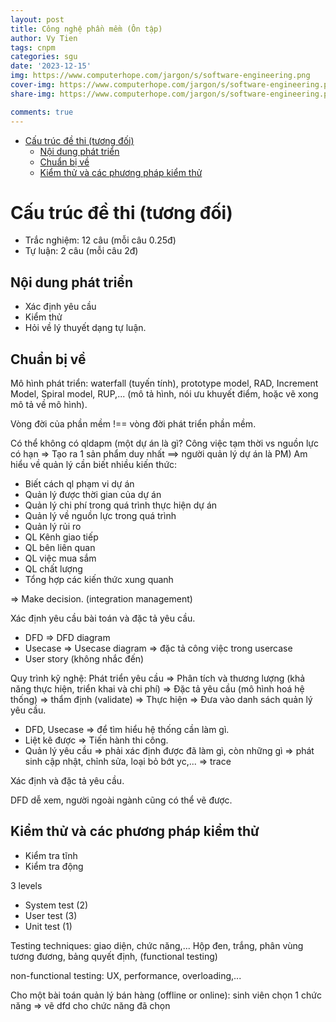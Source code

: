```yaml
---
layout: post
title: Công nghệ phần mềm (Ôn tập)
author: Vy Tien
tags: cnpm
categories: sgu
date: '2023-12-15'
img: https://www.computerhope.com/jargon/s/software-engineering.png
cover-img: https://www.computerhope.com/jargon/s/software-engineering.png
share-img: https://www.computerhope.com/jargon/s/software-engineering.png

comments: true
---
```



<ul>
<li><a href="#cấu-trúc-đề-thi-tương-đối">Cấu trúc đề thi (tương đối)</a>
<ul>
<li><a href="#nội-dung-phát-triển">Nội dung phát triển</a></li>
<li><a href="#chuẩn-bị-về">Chuẩn bị về</a></li>
<li><a href="#kiểm-thử-và-các-phương-pháp-kiểm-thử">Kiểm thử và các phương pháp kiểm thử</a></li>
</ul>
</li>
</ul>


# Cấu trúc đề thi (tương đối)

- Trắc nghiệm: 12 câu (mỗi câu 0.25đ)
- Tự luận: 2 câu (mỗi câu 2đ)

## Nội dung phát triển

- Xác định yêu cầu
- Kiểm thử
- Hỏi về lý thuyết dạng tự luận.

## Chuẩn bị về

Mô hình phát triển: waterfall (tuyến tính), prototype model, RAD, Increment Model, Spiral model, RUP,... (mô tả hình, nói ưu khuyết điểm, hoặc vẽ xong mô tả về mô hình).

Vòng đời của phần mềm !== vòng đời phát triển phần mềm.

Có thể không có qldapm (một dự án là gì? Công việc tạm thời vs nguồn lực có hạn ⇒  Tạo ra 1 sản phẩm duy nhất ==> người quản lý dự án là PM) Am hiểu về quản lý cần biết nhiều kiến thức:
- Biết cách ql phạm vi dự án
- Quản lý được thời gian của dự án
-  Quản lý chi phí trong quá trình thực hiện dự án
-  Quản lý về nguồn lực trong quá trình
- Quản lý rủi ro
- QL Kênh giao tiếp
- QL bên liên quan
- QL việc mua sắm
- QL chất lượng
- Tổng hợp các kiến thức xung quanh 

⇒ Make decision. (integration management)

Xác định yêu cầu bài toán và đặc tả yêu cầu.
- DFD ⇒ DFD diagram
- Usecase ⇒ Usecase diagram ⇒ đặc tả công việc trong usercase
- User story (không nhắc đến)

Quy trình kỹ nghệ: Phát triển yêu cầu ⇒ Phân tích và thương lượng (khả năng thực hiện, triển khai và chi phí) ⇒ Đặc tả yêu cầu (mô hình hoá hệ thống) ⇒ thẩm định (validate) ⇒ Thực hiện ⇒ Đưa vào danh sách quản lý yêu cầu.

- DFD, Usecase ⇒ để tìm hiểu hệ thống cần làm gì.
- Liệt kê được ⇒ Tiến hành thi công.
- Quản lý yêu cầu ⇒ phải xác định được đã làm gì, còn những gì ⇒ phát sinh cập nhật, chỉnh sửa, loại bỏ bớt yc,... ⇒ trace

Xác định và đặc tả yêu cầu.

DFD dễ xem, người ngoài ngành cũng có thể vẽ được.

## Kiểm thử và các phương pháp kiểm thử

- Kiểm tra tĩnh
- Kiểm tra động

3 levels
- System test (2)
- User test (3)
- Unit test (1)

Testing techniques: giao diện, chức năng,... Hộp đen, trắng, phân vùng tương đương, bảng quyết định, (functional testing)

non-functional testing: UX, performance, overloading,...

Cho một bài toán quản lý bán hàng (offline or online): sinh viên chọn 1 chức năng ⇒ vẽ dfd cho chức năng đã chọn


